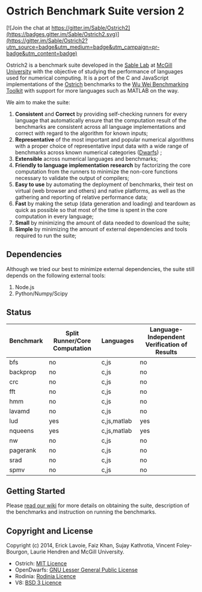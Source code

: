Ostrich Benchmark Suite version 2
=================================

[![Join the chat at https://gitter.im/Sable/Ostrich2](https://badges.gitter.im/Sable/Ostrich2.svg)](https://gitter.im/Sable/Ostrich2?utm_source=badge&utm_medium=badge&utm_campaign=pr-badge&utm_content=badge)

Ostrich2 is a benchmark suite developed in the [Sable Lab](http://www.sable.mcgill.ca/) at [McGill University](//www.mcgill.ca/) with the objective of studying the performance of languages used for numerical computing. It is a port of the C and JavaScript implementations of the [Ostrich](https://github.com/Sable/Ostrich) benchmarks to the [Wu Wei Benchmarking Toolkit](https://github.com/Sable/wu-wei-benchmarking-toolkit) with support for more languages such as MATLAB on the way.

We aim to make the suite:
 1. **Consistent** and **Correct** by providing self-checking runners for every language that automatically ensure that the computation result of the benchmarks are consistent across all language implementations and correct with regard to the algorithm for known inputs;
 2. **Representative** of the most important and popular numerical algorithms with a proper choice of representative input data with a wide range of benchmarks across known numerical categories ([Dwarfs](http://www.eecs.berkeley.edu/Pubs/TechRpts/2006/EECS-2006-183.pdf)) ;
 3. **Extensible** across numerical languages and benchmarks;
 4. **Friendly to language implementation research** by factorizing the core computation from the runners to minimize the non-core functions necessary to validate the output of compilers;
 5. **Easy to use** by automating the deployment of benchmarks, their test on virtual (web browser and others) and native platforms, as well as the gathering and reporting of relative performance data;
 6. **Fast** by making the setup (data generation and loading) and teardown as quick as possible so that most of the time is spent in the core computation in every language;
 7. **Small** by minimizing the amount of data needed to download the suite;
 8. **Simple** by minimizing the amount of external dependencies and tools required to run the suite;
 
Dependencies
------------------------
Although we tried our best to minimize external dependencies, the suite still depends on the following external tools:
 1. Node.js
 2. Python/Numpy/Scipy

Status
------------------------


| Benchmark | Split Runner/Core Computation | Languages   | Language-Independent Verification of Results |
| --------- | ----------------------------- | ----------- | -------------------------------------------- |
| bfs       |  no                           | c,js        | no                                           |
| backprop  |  no                           | c,js        | no                                           |
| crc       |  no                           | c,js        | no                                           |
| fft       |  no                           | c,js        | no                                           |
| hmm       |  no                           | c,js        | no                                           |
| lavamd    |  no                           | c,js        | no                                           |
| lud       |  yes                          | c,js,matlab | yes                                          |
| nqueens   |  yes                          | c,js,matlab | yes                                          |
| nw        |  no                           | c,js        | no                                           |
| pagerank  |  no                           | c,js        | no                                           |
| srad      |  no                           | c,js        | no                                           |
| spmv      |  no                           | c,js        | no                                           |


Getting Started
------------------------
Please [read our wiki](../../wiki) for more details on obtaining the suite, description of the benchmarks and instruction on running the benchmarks.

Copyright and License
-------------------------
Copyright (c) 2014, Erick Lavoie, Faiz Khan, Sujay Kathrotia, Vincent Foley-Bourgon, Laurie Hendren and McGill University.

- Ostrich: [MIT Licence](LICENSE)
- OpenDwarfs: [GNU Lesser General Public License](//github.com/opendwarfs/OpenDwarfs/blob/master/LICENSE)
- Rodinia: [Rodinia Licence](//www.cs.virginia.edu/~sc5nf/license.htm)
- V8: [BSD 3 Licence](//developers.google.com/v8/terms)
